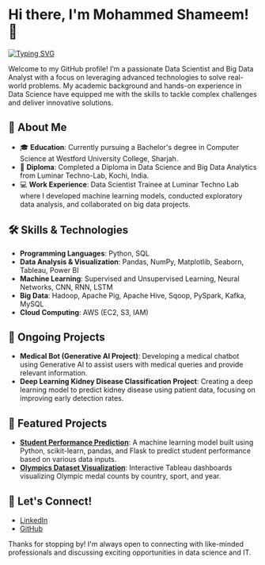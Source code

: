 # Hi there, I'm Mohammed Shameem! 👋


[![Typing SVG](https://readme-typing-svg.herokuapp.com?color=36BCF7&lines=Welcome+to+my+GitHub+Profile!;;I+love+AI+and+Machine+Learning)](https://git.io/typing-svg)

Welcome to my GitHub profile! I’m a passionate Data Scientist and Big Data Analyst with a focus on leveraging advanced technologies to solve real-world problems. My academic background and hands-on experience in Data Science have equipped me with the skills to tackle complex challenges and deliver innovative solutions.

## 🚀 About Me
- 🎓 **Education**: Currently pursuing a Bachelor's degree in Computer Science at Westford University College, Sharjah.
- 📜 **Diploma**: Completed a Diploma in Data Science and Big Data Analytics from Luminar Techno-Lab, Kochi, India.
- 💻 **Work Experience**: Data Scientist Trainee at Luminar Techno Lab where I developed machine learning models, conducted exploratory data analysis, and collaborated on big data projects.

## 🛠️ Skills & Technologies
- **Programming Languages**: Python, SQL
- **Data Analysis & Visualization**: Pandas, NumPy, Matplotlib, Seaborn, Tableau, Power BI
- **Machine Learning**: Supervised and Unsupervised Learning, Neural Networks, CNN, RNN, LSTM
- **Big Data**: Hadoop, Apache Pig, Apache Hive, Sqoop, PySpark, Kafka, MySQL
- **Cloud Computing**: AWS (EC2, S3, IAM)

## 🧠 Ongoing Projects
- **Medical Bot (Generative AI Project)**: Developing a medical chatbot using Generative AI to assist users with medical queries and provide relevant information.
- **Deep Learning Kidney Disease Classification Project**: Creating a deep learning model to predict kidney disease using patient data, focusing on improving early detection rates.

## 🌟 Featured Projects
- **[Student Performance Prediction](https://github.com/shameem11/End-To-End-machine-learning-project)**: A machine learning model built using Python, scikit-learn, pandas, and Flask to predict student performance based on various data inputs.
- **[Olympics Dataset Visualization](https://public.tableau.com/app/profile/mohammed-shameem5013/vizzes)**: Interactive Tableau dashboards visualizing Olympic medal counts by country, sport, and year.

## 💬 Let's Connect!
- [LinkedIn](https://www.linkedin.com/in/mohammed-shameem-512522221/)
- [GitHub](https://github.com/shameem11)

Thanks for stopping by! I'm always open to connecting with like-minded professionals and discussing exciting opportunities in data science and IT.
